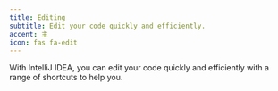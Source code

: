 ```yaml
---
title: Editing
subtitle: Edit your code quickly and efficiently.
accent: 主
icon: fas fa-edit
---
```


With IntelliJ IDEA, you can edit your code quickly and efficiently with a range of shortcuts to help you.
